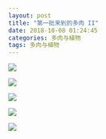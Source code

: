 ```yaml
---
layout: post
title: "第一批来到的多肉 II"
date: 2018-10-08 01:24:45
categories: 多肉与植物
tags: 多肉与植物
---
```


<!--more-->

![](http://wx3.sinaimg.cn/large/62fdd4d5gy1fw15dslekqj227o1vfhdt.jpg)

![](http://wx2.sinaimg.cn/large/62fdd4d5gy1fw15dval6cj23v92ky4qv.jpg)

![](http://wx1.sinaimg.cn/large/62fdd4d5gy1fw15ek9wsbj22c03401ky.jpg)

![](http://wx3.sinaimg.cn/large/62fdd4d5gy1fw15ead3naj23vc2kwu16.jpg)

![](http://wx1.sinaimg.cn/large/62fdd4d5gy1fw15eir9yfj23vc2kwu17.jpg)
